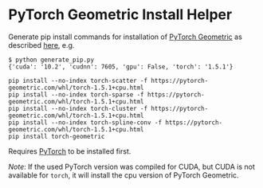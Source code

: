 # PyTorch Geometric Install Helper

Generate pip install commands for installation of [PyTorch Geometric](https://github.com/rusty1s/pytorch_geometric) as described [here](https://github.com/rusty1s/pytorch_geometric#installation), e.g.

```console
$ python generate_pip.py
{'cuda': '10.2', 'cudnn': 7605, 'gpu': False, 'torch': '1.5.1'}

pip install --no-index torch-scatter -f https://pytorch-geometric.com/whl/torch-1.5.1+cpu.html
pip install --no-index torch-sparse -f https://pytorch-geometric.com/whl/torch-1.5.1+cpu.html
pip install --no-index torch-cluster -f https://pytorch-geometric.com/whl/torch-1.5.1+cpu.html
pip install --no-index torch-spline-conv -f https://pytorch-geometric.com/whl/torch-1.5.1+cpu.html
pip install torch-geometric
```

Requires [PyTorch](https://github.com/pytorch/pytorch) to be installed first.

*Note*: If the used PyTorch version was compiled for CUDA, but CUDA is not available for `torch`, it will install the cpu version of PyTorch Geometric.
